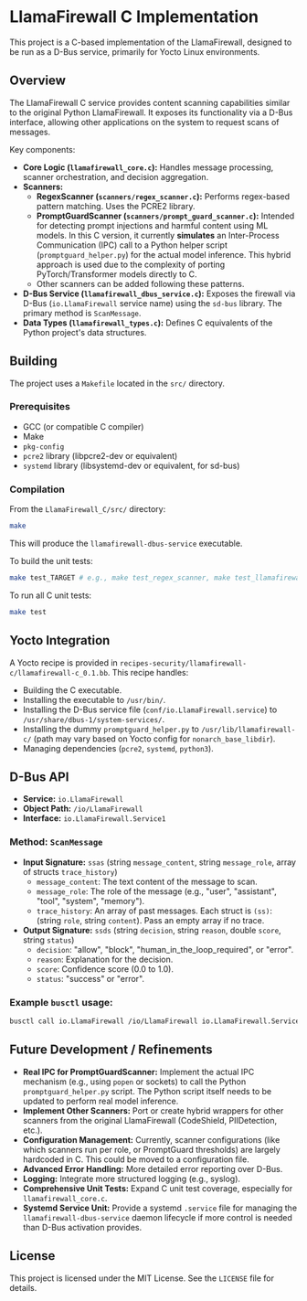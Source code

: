 # LlamaFirewall C Implementation

This project is a C-based implementation of the LlamaFirewall, designed to be run as a D-Bus service, primarily for Yocto Linux environments.

## Overview

The LlamaFirewall C service provides content scanning capabilities similar to the original Python LlamaFirewall. It exposes its functionality via a D-Bus interface, allowing other applications on the system to request scans of messages.

Key components:
-   **Core Logic (`llamafirewall_core.c`):** Handles message processing, scanner orchestration, and decision aggregation.
-   **Scanners:**
    -   **RegexScanner (`scanners/regex_scanner.c`):** Performs regex-based pattern matching. Uses the PCRE2 library.
    -   **PromptGuardScanner (`scanners/prompt_guard_scanner.c`):** Intended for detecting prompt injections and harmful content using ML models. In this C version, it currently **simulates** an Inter-Process Communication (IPC) call to a Python helper script (`promptguard_helper.py`) for the actual model inference. This hybrid approach is used due to the complexity of porting PyTorch/Transformer models directly to C.
    -   Other scanners can be added following these patterns.
-   **D-Bus Service (`llamafirewall_dbus_service.c`):** Exposes the firewall via D-Bus (`io.LlamaFirewall` service name) using the `sd-bus` library. The primary method is `ScanMessage`.
-   **Data Types (`llamafirewall_types.c`):** Defines C equivalents of the Python project's data structures.

## Building

The project uses a `Makefile` located in the `src/` directory.

### Prerequisites
-   GCC (or compatible C compiler)
-   Make
-   `pkg-config`
-   `pcre2` library (libpcre2-dev or equivalent)
-   `systemd` library (libsystemd-dev or equivalent, for sd-bus)

### Compilation
From the `LlamaFirewall_C/src/` directory:
```bash
make
```
This will produce the `llamafirewall-dbus-service` executable.

To build the unit tests:
```bash
make test_TARGET # e.g., make test_regex_scanner, make test_llamafirewall_types
```
To run all C unit tests:
```bash
make test
```

## Yocto Integration

A Yocto recipe is provided in `recipes-security/llamafirewall-c/llamafirewall-c_0.1.bb`. This recipe handles:
-   Building the C executable.
-   Installing the executable to `/usr/bin/`.
-   Installing the D-Bus service file (`conf/io.LlamaFirewall.service`) to `/usr/share/dbus-1/system-services/`.
-   Installing the dummy `promptguard_helper.py` to `/usr/lib/llamafirewall-c/` (path may vary based on Yocto config for `nonarch_base_libdir`).
-   Managing dependencies (`pcre2`, `systemd`, `python3`).

## D-Bus API

-   **Service:** `io.LlamaFirewall`
-   **Object Path:** `/io/LlamaFirewall`
-   **Interface:** `io.LlamaFirewall.Service1`

### Method: `ScanMessage`
-   **Input Signature:** `ssas` (string `message_content`, string `message_role`, array of structs `trace_history`)
    -   `message_content`: The text content of the message to scan.
    -   `message_role`: The role of the message (e.g., "user", "assistant", "tool", "system", "memory").
    -   `trace_history`: An array of past messages. Each struct is `(ss)`: (string `role`, string `content`). Pass an empty array if no trace.
-   **Output Signature:** `ssds` (string `decision`, string `reason`, double `score`, string `status`)
    -   `decision`: "allow", "block", "human_in_the_loop_required", or "error".
    -   `reason`: Explanation for the decision.
    -   `score`: Confidence score (0.0 to 1.0).
    -   `status`: "success" or "error".

### Example `busctl` usage:
```bash
busctl call io.LlamaFirewall /io/LlamaFirewall io.LlamaFirewall.Service1 ScanMessage ssas   "Hello, world!"   "user"   0
```

## Future Development / Refinements

-   **Real IPC for PromptGuardScanner:** Implement the actual IPC mechanism (e.g., using `popen` or sockets) to call the Python `promptguard_helper.py` script. The Python script itself needs to be updated to perform real model inference.
-   **Implement Other Scanners:** Port or create hybrid wrappers for other scanners from the original LlamaFirewall (CodeShield, PIIDetection, etc.).
-   **Configuration Management:** Currently, scanner configurations (like which scanners run per role, or PromptGuard thresholds) are largely hardcoded in C. This could be moved to a configuration file.
-   **Advanced Error Handling:** More detailed error reporting over D-Bus.
-   **Logging:** Integrate more structured logging (e.g., syslog).
-   **Comprehensive Unit Tests:** Expand C unit test coverage, especially for `llamafirewall_core.c`.
-   **Systemd Service Unit:** Provide a systemd `.service` file for managing the `llamafirewall-dbus-service` daemon lifecycle if more control is needed than D-Bus activation provides.

## License
This project is licensed under the MIT License. See the `LICENSE` file for details.
